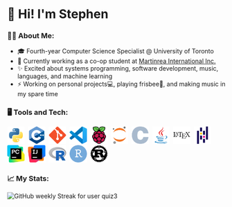 <!--
<div align="center">
  <img src="https://media1.giphy.com/media/v1.Y2lkPTc5MGI3NjExajg0YWUxYm00aDhtaXE4aGxhYTk0a3hqN2RhMjltNXkyY3dicTcxaSZlcD12MV9pbnRlcm5hbF9naWZfYnlfaWQmY3Q9Zw/xUNd9ULQfWXvc8c2By/giphy.gif" width="350"/>
</div>
-->

<h1>
  👋 Hi! I'm Stephen
</h1>

<h3>
  👨‍💻 About Me:
</h3>
<ul>
  <li>🎓 Fourth-year Computer Science Specialist @ University of Toronto</li>
  <li>🌱 Currently working as a co-op student at <a href="https://github.com/MREAMTG">Martinrea International Inc.</a></li>
  <li>✨ Excited about systems programming, software development, music, languages, and machine learning</li>
  <li>⚡ Working on personal projects💻, playing frisbee🥏, and making music in my spare time</li>
</ul>

<h3>
  🖥️ Tools and Tech:
</h3>
<div>
  <img src="https://github.com/devicons/devicon/blob/master/icons/python/python-original.svg" title="Python" alt="Python" width="40" height="40"/>&nbsp;
  <img src="https://github.com/devicons/devicon/blob/master/icons/cplusplus/cplusplus-original.svg" title="C++" alt="C++" width="40" height="40"/>&nbsp;
  <img src="https://github.com/devicons/devicon/blob/master/icons/git/git-original.svg" title="Git" alt="Git" width="40" height="40"/>&nbsp;
  <img src="https://github.com/devicons/devicon/blob/master/icons/vscode/vscode-original.svg" title="VSCode" alt="VSCode" width="40" height="40" style="background-color:white;"/>&nbsp;
  <img src="https://github.com/devicons/devicon/blob/master/icons/raspberrypi/raspberrypi-original.svg" title="Raspberry Pi" alt="Raspberry Pi symbol" width="40" height="40"/>&nbsp;
  <img src="https://github.com/devicons/devicon/blob/master/icons/jupyter/jupyter-original.svg" title="Jupyter" alt="Juptyter notebooks" width="40" height="40"/>&nbsp;
  <img src="https://github.com/devicons/devicon/blob/master/icons/c/c-original.svg" title="C" alt="C" width="40" height="40"/>&nbsp;
  <img src="https://github.com/devicons/devicon/blob/master/icons/java/java-original.svg" title="Java" alt="Java" width="40" height="40"/>&nbsp;
  <img src="https://github.com/devicons/devicon/blob/master/icons/latex/latex-original.svg" title="Latex" alt="Latex" width="40" height="40"/>&nbsp;
  <img src="https://github.com/devicons/devicon/blob/master/icons/pandas/pandas-original.svg" title="Pandas" alt="Pandas" width="40" height="40"/>&nbsp;
  <img src="https://github.com/devicons/devicon/blob/master/icons/pycharm/pycharm-original.svg" title="PyCharm" alt="Py Charm" width="40" height="40"/>&nbsp;
  <img src="https://github.com/devicons/devicon/blob/master/icons/intellij/intellij-original.svg" title="IntelliJ" alt="Intelli J" width="40" height="40"/>&nbsp;
  <img src="https://github.com/devicons/devicon/blob/master/icons/r/r-original.svg" title="R" alt="R" width="40" height="40"/>&nbsp;
  <img src="https://github.com/devicons/devicon/blob/master/icons/rstudio/rstudio-original.svg" title="RStudio" alt="R Studio" width="40" height="40"/>&nbsp;
  <img src="https://github.com/devicons/devicon/blob/master/icons/rust/rust-original.svg" title="Rust" alt="Rust" width="40" height="40"/>&nbsp;
</div>


<h3>
  📈 My Stats:
</h3>

<!-- Hide GitHub README stats ...
<img src="https://github-readme-stats.vercel.app/api?username=quiz3&show_icons=true&locale=en&theme=dark&border_radius=25.0&background=151515" style="width: 400px;" alt="GitHub stats for user quiz3" />
-->

<!-- Credit to: https://git.io/streak-stats -->
<!-- Hide daily streak ...
<img src="https://streak-stats.demolab.com?user=quiz3&border_radius=25.0&theme=dark&background=151515&short_numbers=true&exclude_days=Sun%2CSat" style="width: 400px;" alt="GitHub daily Streak for user quiz3" />
-->
<img src="https://streak-stats.demolab.com?user=quiz3&border_radius=25.0&theme=dark&background=151515&short_numbers=true&mode=weekly&exclude_days=Sun%2CSat" style="width: 400px;" alt="GitHub weekly Streak for user quiz3" />

